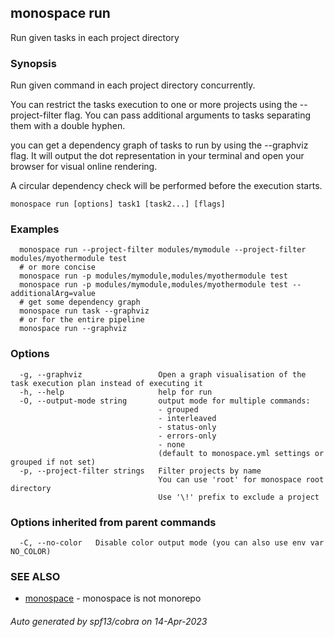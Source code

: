## monospace run

Run given tasks in each project directory

### Synopsis

Run given command in each project directory concurrently.

You can restrict the tasks execution to one or more projects
using the --project-filter flag.
You can pass additional arguments to tasks separating them with a double hyphen.

you can get a dependency graph of tasks to run by using the --graphviz flag.
It will output the dot representation in your terminal and open your browser
for visual online rendering.

A circular dependency check will be performed before the execution starts.

```
monospace run [options] task1 [task2...] [flags]
```

### Examples

```
  monospace run --project-filter modules/mymodule --project-filter modules/myothermodule test
  # or more concise
  monospace run -p modules/mymodule,modules/myothermodule test
  monospace run -p modules/mymodule,modules/myothermodule test -- additionalArg=value
  # get some dependency graph
  monospace run task --graphviz
  # or for the entire pipeline
  monospace run --graphviz
```

### Options

```
  -g, --graphviz                 Open a graph visualisation of the task execution plan instead of executing it
  -h, --help                     help for run
  -O, --output-mode string       output mode for multiple commands:
                                 - grouped
                                 - interleaved
                                 - status-only
                                 - errors-only
                                 - none
                                 (default to monospace.yml settings or grouped if not set)
  -p, --project-filter strings   Filter projects by name
                                 You can use 'root' for monospace root directory
                                 Use '\!' prefix to exclude a project
```

### Options inherited from parent commands

```
  -C, --no-color   Disable color output mode (you can also use env var NO_COLOR)
```

### SEE ALSO

* [monospace](monospace.md)	 - monospace is not monorepo

###### Auto generated by spf13/cobra on 14-Apr-2023
